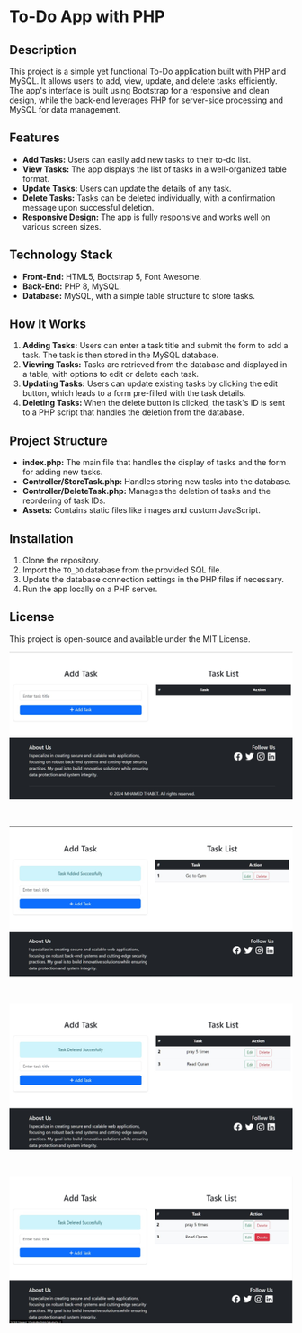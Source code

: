 # To-Do App with PHP

## Description
This project is a simple yet functional To-Do application built with PHP and MySQL. It allows users to add, view, update, and delete tasks efficiently. The app's interface is built using Bootstrap for a responsive and clean design, while the back-end leverages PHP for server-side processing and MySQL for data management.

## Features
- **Add Tasks:** Users can easily add new tasks to their to-do list.
- **View Tasks:** The app displays the list of tasks in a well-organized table format.
- **Update Tasks:** Users can update the details of any task.
- **Delete Tasks:** Tasks can be deleted individually, with a confirmation message upon successful deletion.
- **Responsive Design:** The app is fully responsive and works well on various screen sizes.

## Technology Stack
- **Front-End:** HTML5, Bootstrap 5, Font Awesome.
- **Back-End:** PHP 8, MySQL.
- **Database:** MySQL, with a simple table structure to store tasks.

## How It Works
1. **Adding Tasks:** Users can enter a task title and submit the form to add a task. The task is then stored in the MySQL database.
2. **Viewing Tasks:** Tasks are retrieved from the database and displayed in a table, with options to edit or delete each task.
3. **Updating Tasks:** Users can update existing tasks by clicking the edit button, which leads to a form pre-filled with the task details.
4. **Deleting Tasks:** When the delete button is clicked, the task's ID is sent to a PHP script that handles the deletion from the database.

## Project Structure
- **index.php:** The main file that handles the display of tasks and the form for adding new tasks.
- **Controller/StoreTask.php:** Handles storing new tasks into the database.
- **Controller/DeleteTask.php:** Manages the deletion of tasks and the reordering of task IDs.
- **Assets:** Contains static files like images and custom JavaScript.

## Installation
1. Clone the repository.
2. Import the `TO_DO` database from the provided SQL file.
3. Update the database connection settings in the PHP files if necessary.
4. Run the app locally on a PHP server.

## License
This project is open-source and available under the MIT License.


![first image](./project_1/Assets/1.jpg)

<br>

![second image](./project_1/Assets/2.jpg)


<br>

![third image](./project_1/Assets/3.jpg)


<br>

![forth image](./project_1/Assets/4.jpg)



